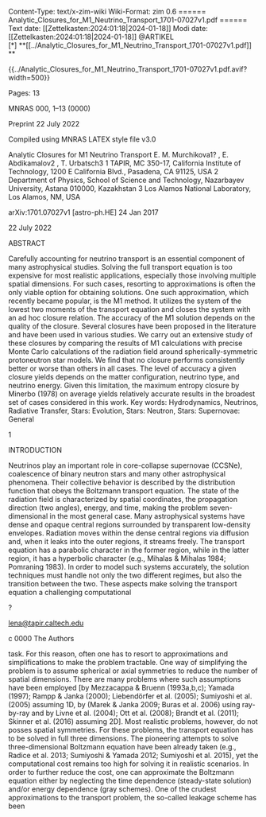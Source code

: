Content-Type: text/x-zim-wiki
Wiki-Format: zim 0.6
====== Analytic_Closures_for_M1_Neutrino_Transport_1701-07027v1.pdf ======
Text date: [[Zettelkasten:2024:01:18|2024-01-18]] Modi date: [[Zettelkasten:2024:01:18|2024-01-18]]
@ARTIKEL  
[*] **[[../Analytic_Closures_for_M1_Neutrino_Transport_1701-07027v1.pdf]] **



{{../Analytic_Closures_for_M1_Neutrino_Transport_1701-07027v1.pdf.avif?width=500}}

Pages:           13


MNRAS 000, 1–13 (0000)

Preprint 22 July 2022

Compiled using MNRAS LATEX style file v3.0

Analytic Closures for M1 Neutrino Transport
E. M. Murchikova1? , E. Abdikamalov2 , T. Urbatsch3
1 TAPIR, MC 350-17, California Institute of Technology, 1200 E California Blvd., Pasadena, CA 91125, USA
2 Department of Physics, School of Science and Technology, Nazarbayev University, Astana 010000, Kazakhstan
3 Los Alamos National Laboratory, Los Alamos, NM, USA

arXiv:1701.07027v1 [astro-ph.HE] 24 Jan 2017

22 July 2022

ABSTRACT

Carefully accounting for neutrino transport is an essential component of many astrophysical studies. Solving the full transport equation is too expensive for most realistic
applications, especially those involving multiple spatial dimensions. For such cases, resorting to approximations is often the only viable option for obtaining solutions. One
such approximation, which recently became popular, is the M1 method. It utilizes the
system of the lowest two moments of the transport equation and closes the system with
an ad hoc closure relation. The accuracy of the M1 solution depends on the quality of
the closure. Several closures have been proposed in the literature and have been used
in various studies. We carry out an extensive study of these closures by comparing
the results of M1 calculations with precise Monte Carlo calculations of the radiation
field around spherically-symmetric protoneutron star models. We find that no closure
performs consistently better or worse than others in all cases. The level of accuracy a
given closure yields depends on the matter configuration, neutrino type, and neutrino
energy. Given this limitation, the maximum entropy closure by Minerbo (1978) on
average yields relatively accurate results in the broadest set of cases considered in this
work.
Key words: Hydrodynamics, Neutrinos, Radiative Transfer, Stars: Evolution, Stars:
Neutron, Stars: Supernovae: General

1

INTRODUCTION

Neutrinos play an important role in core-collapse supernovae
(CCSNe), coalescence of binary neutron stars and many
other astrophysical phenomena. Their collective behavior is
described by the distribution function that obeys the Boltzmann transport equation. The state of the radiation field
is characterized by spatial coordinates, the propagation direction (two angles), energy, and time, making the problem seven-dimensional in the most general case. Many astrophysical systems have dense and opaque central regions
surrounded by transparent low-density envelopes. Radiation
moves within the dense central regions via diffusion and,
when it leaks into the outer regions, it streams freely. The
transport equation has a parabolic character in the former
region, while in the latter region, it has a hyperbolic character (e.g., Mihalas & Mihalas 1984; Pomraning 1983). In
order to model such systems accurately, the solution techniques must handle not only the two different regimes, but
also the transition between the two. These aspects make
solving the transport equation a challenging computational

?

lena@tapir.caltech.edu

c 0000 The Authors

task. For this reason, often one has to resort to approximations and simplifications to make the problem tractable.
One way of simplifying the problem is to assume spherical or axial symmetries to reduce the number of spatial dimensions. There are many problems where such assumptions
have been employed [by Mezzacappa & Bruenn (1993a,b,c);
Yamada (1997); Rampp & Janka (2000); Liebendörfer et al.
(2005); Sumiyoshi et al. (2005) assuming 1D, by (Marek &
Janka 2009; Buras et al. 2006) using ray-by-ray and by Livne
et al. (2004); Ott et al. (2008); Brandt et al. (2011); Skinner
et al. (2016) assuming 2D]. Most realistic problems, however,
do not posses spatial symmetries. For these problems, the
transport equation has to be solved in full three dimensions.
The pioneering attempts to solve three-dimensional Boltzmann equation have been already taken (e.g., Radice et al.
2013; Sumiyoshi & Yamada 2012; Sumiyoshi et al. 2015),
yet the computational cost remains too high for solving it
in realistic scenarios.
In order to further reduce the cost, one can approximate
the Boltzmann equation either by neglecting the time dependence (steady-state solution) and/or energy dependence
(gray schemes). One of the crudest approximations to the
transport problem, the so-called leakage scheme has been

